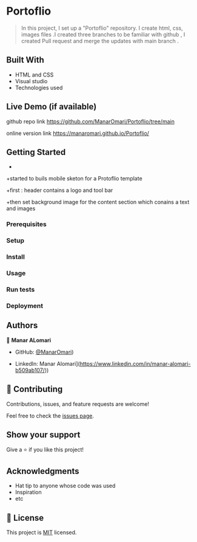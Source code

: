 # Portoflio

> In this project, I set up a "Portoflio" repository. I create html, css, images files  .I created three branches to be familiar with github , I created Pull request and merge the updates with main branch .


## Built With

- HTML and CSS
- Visual studio
- Technologies used

## Live Demo (if available)
github repo link 
https://github.com/ManarOmari/Portoflio/tree/main

online version link 
https://manaromari.github.io/Portoflio/


## Getting Started


-

+started to buils mobile sketon for a Protoflio template 

+first : header contains a logo and tool bar 

+then set background image for the content section which conains a text and images 

### Prerequisites

### Setup

### Install

### Usage

### Run tests

### Deployment



## Authors

👤 **Manar ALomari**

- GitHub: [@ManarOmari](https://github.com/ManarOmari))

- LinkedIn: Manar Alomari](https://www.linkedin.com/in/manar-alomari-b509ab107/))



## 🤝 Contributing

Contributions, issues, and feature requests are welcome!

Feel free to check the [issues page](../../issues/).

## Show your support

Give a ⭐️ if you like this project!

## Acknowledgments

- Hat tip to anyone whose code was used
- Inspiration
- etc

## 📝 License

This project is [MIT](./MIT.md) licensed.
